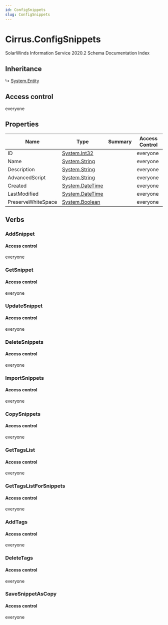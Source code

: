 ```yaml
---
id: ConfigSnippets
slug: ConfigSnippets
---
```


# Cirrus.ConfigSnippets

SolarWinds Information Service 2020.2 Schema Documentation Index

## Inheritance

↳ [System.Entity](./../System/Entity)

## Access control

everyone

## Properties

| Name | Type | Summary | Access Control |
| ------ | ------ | ------ | ------ |
| ID | [System.Int32](https://docs.microsoft.com/en-us/dotnet/api/system.int32) |  | everyone |
| Name | [System.String](https://docs.microsoft.com/en-us/dotnet/api/system.string) |  | everyone |
| Description | [System.String](https://docs.microsoft.com/en-us/dotnet/api/system.string) |  | everyone |
| AdvancedScript | [System.String](https://docs.microsoft.com/en-us/dotnet/api/system.string) |  | everyone |
| Created | [System.DateTime](https://docs.microsoft.com/en-us/dotnet/api/system.datetime) |  | everyone |
| LastModified | [System.DateTime](https://docs.microsoft.com/en-us/dotnet/api/system.datetime) |  | everyone |
| PreserveWhiteSpace | [System.Boolean](https://docs.microsoft.com/en-us/dotnet/api/system.boolean) |  | everyone |

## Verbs

### AddSnippet

#### Access control

everyone

### GetSnippet

#### Access control

everyone

### UpdateSnippet

#### Access control

everyone

### DeleteSnippets

#### Access control

everyone

### ImportSnippets

#### Access control

everyone

### CopySnippets

#### Access control

everyone

### GetTagsList

#### Access control

everyone

### GetTagsListForSnippets

#### Access control

everyone

### AddTags

#### Access control

everyone

### DeleteTags

#### Access control

everyone

### SaveSnippetAsCopy

#### Access control

everyone

